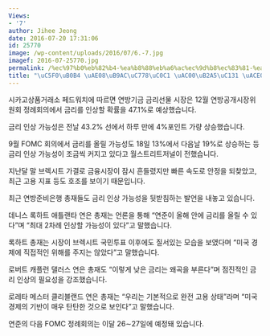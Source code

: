 ```yaml
---
Views:
- '7'
author: Jihee Jeong
date: 2016-07-20 17:31:06
id: 25770
image: /wp-content/uploads/2016/07/6.-7.jpg
imagef: 2016-07-25770.jpg
permalink: /%ec%97%b0%eb%82%b4-%ea%b8%88%eb%a6%ac%ec%9d%b8%ec%83%81-%ea%b0%80%eb%8a%a5%ec%84%b1-%ea%b3%a0%ec%a1%b0/
title: "\uC5F0\uB0B4 \uAE08\uB9AC\uC778\uC0C1 \uAC00\uB2A5\uC131 \uACE0\uC870"
---
```


시카고상품거래소 페드워치에 따르면 연방기금 금리선물 시장은 12월 연방공개시장위원회 정례회의에서 금리를 인상할 확률을 47.1%로 예상했습니다.

금리 인상 가능성은 전날 43.2% 선에서 하루 만에 4%포인트 가량 상승했습니다.

9월 FOMC 회의에서 금리를 올릴 가능성도 18일 13%에서 다음날 19%로 상승하는 등 금리 인상 가능성이 조금씩 커지고 있다고 월스트리트저널이 전했습니다.

지난달 말 브렉시트 가결로 금융시장이 잠시 흔들렸지만 빠른 속도로 안정을 되찾았고, 최근 고용 지표 등도 호조를 보이기 때문입니다.

최근 연방준비은행 총재들도 금리 인상 가능성을 뒷받침하는 발언을 내놓고 있습니다.

데니스 록하트 애틀랜타 연은 총재는 언론을 통해 &#8220;연준이 올해 안에 금리를 올릴 수 있다&#8221;며 &#8220;최대 2차례 인상할 가능성이 있다&#8221;고 말했습니다.

록하트 총재는 시장이 브렉시트 국민투표 이후에도 질서있는 모습을 보였다며 &#8220;미국 경제에 직접적인 위해를 주지는 않았다&#8221;고 말했습니다.

로버트 캐플런 댈러스 연은 총재도 &#8220;이렇게 낮은 금리는 왜곡을 부른다&#8221;며 점진적인 금리 인상의 필요성을 강조했습니다.

로레타 메스터 클리블랜드 연은 총재는 &#8220;우리는 기본적으로 완전 고용 상태&#8221;라며 &#8220;미국 경제의 기반이 매우 탄탄한 것으로 보인다&#8221;고 말했습니다.

연준의 다음 FOMC 정례회의는 이달 26∼27일에 예정돼 있습니다.

&nbsp;